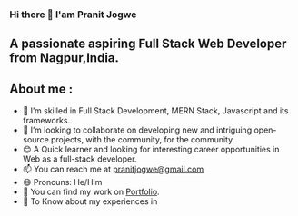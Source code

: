 ### Hi there 👋 I'am Pranit Jogwe
## A passionate aspiring Full Stack Web Developer from Nagpur,India.

## About me :
- 🌱 I’m skilled in Full Stack Development, MERN Stack, Javascript and its frameworks.
- 👯 I’m looking to collaborate on developing new and intriguing open-source projects, with the community, for the community.
- 😊 A Quick learner and looking for interesting career opportunities in Web as a full-stack developer.
- 📫 You can reach me at pranitjogwe@gmail.com
- 😄 Pronouns: He/Him
- 💬 You can find my work on [Portfolio](https://wizardly-morse-c7e8a0.netlify.app/).
- 📄 To Know about my experiences in [](#-Resume)
